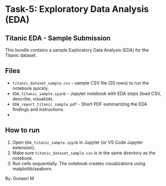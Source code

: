 # Task-5: Exploratory Data Analysis (EDA)

## Titanic EDA - Sample Submission
This bundle contains a sample Exploratory Data Analysis (EDA) for the Titanic dataset.

## Files
- `titanic_dataset_sample.csv` - sample CSV file (20 rows) to run the notebook quickly.
- `EDA_titanic_sample.ipynb` - Jupyter notebook with EDA steps (load CSV, describe, visualize).
- `EDA_report_titanic_sample.pdf` - Short PDF summarizing the EDA findings and instructions.
- 
## How to run
1. Open `EDA_titanic_sample.ipynb` in Jupyter (or VS Code Jupyter extension).
2. Make sure `titanic_dataset_sample.csv` is in the same directory as the notebook.
3. Run cells sequentially. The notebook creates visualizations using matplotlib/seaborn.

By: Gunasri M
